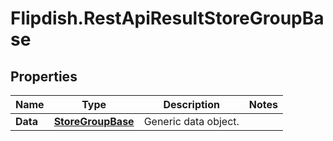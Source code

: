 # Flipdish.RestApiResultStoreGroupBase

## Properties
Name | Type | Description | Notes
------------ | ------------- | ------------- | -------------
**Data** | [**StoreGroupBase**](StoreGroupBase.md) | Generic data object. | 


